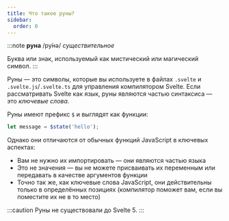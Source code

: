 ```yaml
---
title: Что такое руны?
sidebar:
  order: 0
---
```


:::note
**руна** /ру́нə/ _существительное_

Буква или знак, используемый как мистический или магический символ.
:::

Руны — это символы, которые вы используете в файлах `.svelte` и `.svelte.js`/`.svelte.ts` для управления компилятором Svelte. Если рассматривать Svelte как язык, руны являются частью синтаксиса — это _ключевые слова_.

Руны имеют префикс `$` и выглядят как функции:

```js
let message = $state('hello');
```

Однако они отличаются от обычных функций JavaScript в ключевых аспектах:

- Вам не нужно их импортировать — они являются частью языка
- Это не значения — вы не можете присваивать их переменным или передавать в качестве аргументов функции
- Точно так же, как ключевые слова JavaScript, они действительны только в определённых позициях (компилятор поможет вам, если вы поместите их не в то место)

:::caution
Руны не существовали до Svelte 5.
:::
